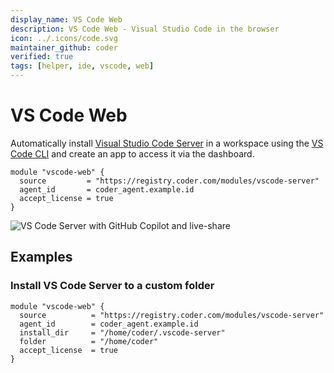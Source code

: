 ```yaml
---
display_name: VS Code Web
description: VS Code Web - Visual Studio Code in the browser
icon: ../.icons/code.svg
maintainer_github: coder
verified: true
tags: [helper, ide, vscode, web]
---
```


# VS Code Web

Automatically install [Visual Studio Code Server](https://code.visualstudio.com/docs/remote/vscode-server) in a workspace using the [VS Code CLI](https://code.visualstudio.com/docs/editor/command-line) and create an app to access it via the dashboard.

```hcl
module "vscode-web" {
  source         = "https://registry.coder.com/modules/vscode-server"
  agent_id       = coder_agent.example.id
  accept_license = true
}
```

![VS Code Server with GitHub Copilot and live-share](../.images/vscode-server.gif)

## Examples

### Install VS Code Server to a custom folder

```hcl
module "vscode-web" {
  source          = "https://registry.coder.com/modules/vscode-server"
  agent_id        = coder_agent.example.id
  install_dir     = "/home/coder/.vscode-server"
  folder          = "/home/coder"
  accept_license  = true
}
```
